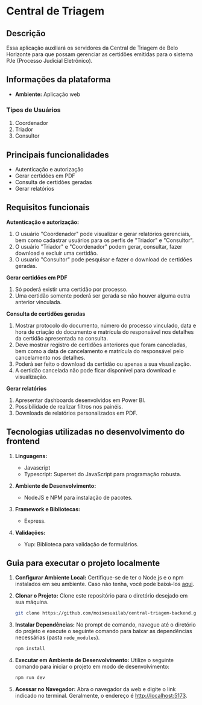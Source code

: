# Central de Triagem

## Descrição

Essa aplicação auxiliará os servidores da Central de Triagem de Belo Horizonte para que possam gerenciar as certidões emitidas para o sistema PJe (Processo Judicial Eletrônico).

## Informações da plataforma

 - **Ambiente:** Aplicação web

### Tipos de Usuários

1. Coordenador
2. Triador
3. Consultor

## Principais funcionalidades
 
 - Autenticação e autorização
 - Gerar certidões em PDF
 - Consulta de certidões geradas
 - Gerar relatórios

## Requisitos funcionais

**Autenticação e autorização:**

1. O usuário "Coordenador" pode visualizar e gerar relatórios gerenciais, bem como cadastrar usuários para os perfis de "Triador" e "Consultor".
2. O usuário "Triador" e "Coordenador" podem gerar, consultar, fazer download e excluir uma  certidão.
3. O usuario "Consultor" pode pesquisar e fazer o download de certidões geradas.

**Gerar certidões em PDF**

1. Só poderá existir uma certidão por processo.
2. Uma certidão somente poderá ser gerada se não houver alguma outra anterior vinculada.

**Consulta de certidões geradas**

1. Mostrar protocolo do documento, número do processo vinculado, data e hora de criação do documento e matrícula do responsável nos detalhes da certidão apresentada na consulta.
2. Deve mostrar registro de certidões anteriores que foram canceladas, bem como a data de cancelamento e matrícula do responsável pelo cancelamento nos detalhes.
3. Poderá ser feito o download da certidão ou apenas a sua visualização.
4. A certidão cancelada não pode ficar disponível para download e visualização.

**Gerar relatórios**

1. Apresentar dashboards desenvolvidos em Power BI.
2. Possibilidade de realizar filtros nos painéis.
3. Downloads de relatórios personalizados em PDF.

 ## Tecnologias utilizadas no desenvolvimento do frontend

1. **Linguagens:**
   - Javascript
   - Typescript: Superset do JavaScript para programação robusta.

2. **Ambiente de Desenvolvimento:**
   - NodeJS e NPM para instalação de pacotes.

3. **Framework e Bibliotecas:**
   - Express.

8. **Validações:**
   - Yup: Biblioteca para validação de formulários.

## Guia para executar o projeto localmente

1. **Configurar Ambiente Local:**
   Certifique-se de ter o Node.js e o npm instalados em seu ambiente. Caso não tenha, você pode baixá-los [aqui](https://nodejs.org/).

2. **Clonar o Projeto:**
   Clone este repositório para o diretório desejado em sua máquina.

    ```bash
    git clone https://github.com/moisesuailab/central-triagem-backend.git
    ```

3. **Instalar Dependências:**
   No prompt de comando, navegue até o diretório do projeto e execute o seguinte comando para baixar as dependências necessárias (pasta `node_modules`).

    ```bash
    npm install
    ```

4. **Executar em Ambiente de Desenvolvimento:**
   Utilize o seguinte comando para iniciar o projeto em modo de desenvolvimento:

    ```bash
    npm run dev
    ```

5. **Acessar no Navegador:**
   Abra o navegador da web e digite o link indicado no terminal. Geralmente, o endereço é [http://localhost:5173](http://localhost:5173).
